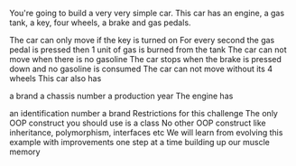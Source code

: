 
You're going to build a very very simple car.
This car has an engine, a gas tank, a key, four wheels, a brake and gas pedals.

The car can only move if the key is turned on
For every second the gas pedal is pressed then 1 unit of gas is burned from the tank
The car can not move when there is no gasoline
The car stops when the brake is pressed down and no gasoline is consumed
The car can not move without its 4 wheels
This car also has

a brand
a chassis number
a production year
The engine has

an identification number
a brand
Restrictions for this challenge
The only OOP construct you should use is a class
No other OOP construct like inheritance, polymorphism, interfaces etc
We will learn from evolving this example with improvements one step at a time building up our muscle memory
